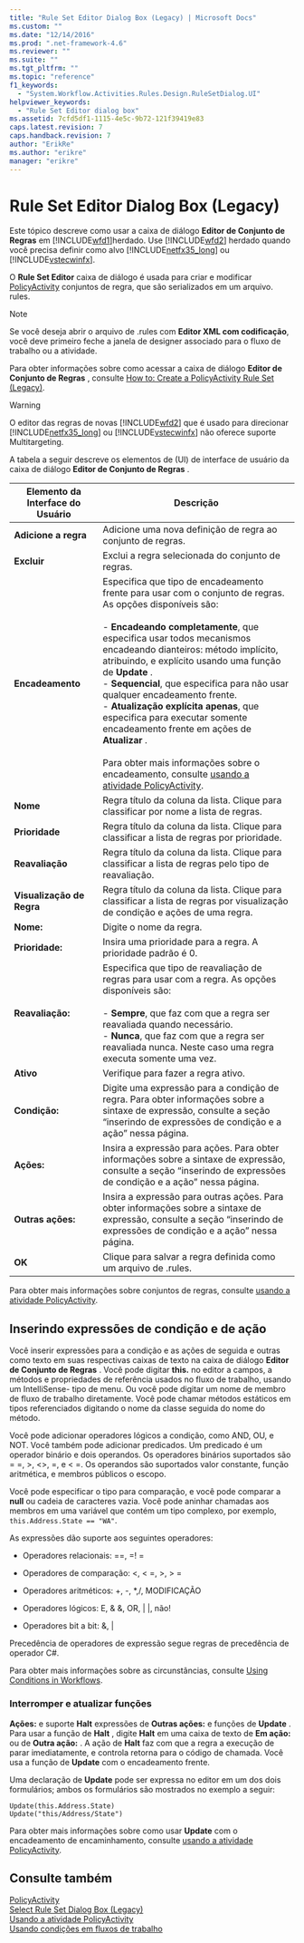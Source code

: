 ```yaml
---
title: "Rule Set Editor Dialog Box (Legacy) | Microsoft Docs"
ms.custom: ""
ms.date: "12/14/2016"
ms.prod: ".net-framework-4.6"
ms.reviewer: ""
ms.suite: ""
ms.tgt_pltfrm: ""
ms.topic: "reference"
f1_keywords: 
  - "System.Workflow.Activities.Rules.Design.RuleSetDialog.UI"
helpviewer_keywords: 
  - "Rule Set Editor dialog box"
ms.assetid: 7cfd5df1-1115-4e5c-9b72-121f39419e83
caps.latest.revision: 7
caps.handback.revision: 7
author: "ErikRe"
ms.author: "erikre"
manager: "erikre"
---
```

# Rule Set Editor Dialog Box (Legacy)
Este tópico descreve como usar a caixa de diálogo **Editor de Conjunto de Regras** em [!INCLUDE[wfd1](../workflow-designer/includes/wfd1_md.md)]herdado.  Use [!INCLUDE[wfd2](../workflow-designer/includes/wfd2_md.md)] herdado quando você precisa definir como alvo [!INCLUDE[netfx35_long](../workflow-designer/includes/netfx35_long_md.md)] ou [!INCLUDE[vstecwinfx](../workflow-designer/includes/vstecwinfx_md.md)].  
  
 O **Rule Set Editor** caixa de diálogo é usada para criar e modificar [PolicyActivity](http://go.microsoft.com/fwlink?LinkID=65019) conjuntos de regra, que são serializados em um arquivo. rules.  
  
> [!NOTE]
>  Se você deseja abrir o arquivo de .rules com **Editor XML com codificação**, você deve primeiro feche a janela de designer associado para o fluxo de trabalho ou a atividade.  
  
 Para obter informações sobre como acessar a caixa de diálogo **Editor de Conjunto de Regras** , consulte [How to: Create a PolicyActivity Rule Set \(Legacy\)](../workflow-designer/how-to-create-a-policyactivity-rule-set-legacy.md).  
  
> [!WARNING]
>  O editor das regras de novas [!INCLUDE[wfd2](../workflow-designer/includes/wfd2_md.md)] que é usado para direcionar [!INCLUDE[netfx35_long](../workflow-designer/includes/netfx35_long_md.md)] ou [!INCLUDE[vstecwinfx](../workflow-designer/includes/vstecwinfx_md.md)] não oferece suporte Multitargeting.  
  
 A tabela a seguir descreve os elementos de \(UI\) de interface de usuário da caixa de diálogo **Editor de Conjunto de Regras** .  
  
|Elemento da Interface do Usuário|Descrição|  
|--------------------------------------|---------------|  
|**Adicione a regra**|Adicione uma nova definição de regra ao conjunto de regras.|  
|**Excluir**|Exclui a regra selecionada do conjunto de regras.|  
|**Encadeamento**|Especifica que tipo de encadeamento frente para usar com o conjunto de regras.  As opções disponíveis são:<br /><br /> -   **Encadeando completamente**, que especifica usar todos mecanismos encadeando dianteiros: método implícito, atribuindo, e explícito usando uma função de **Update** .<br />-   **Sequencial**, que especifica para não usar qualquer encadeamento frente.<br />-   **Atualização explícita apenas**, que especifica para executar somente encadeamento frente em ações de **Atualizar** .<br /><br /> Para obter mais informações sobre o encadeamento, consulte [usando a atividade PolicyActivity](http://go.microsoft.com/fwlink?LinkID=65004).|  
|**Nome**|Regra título da coluna da lista.  Clique para classificar por nome a lista de regras.|  
|**Prioridade**|Regra título da coluna da lista.  Clique para classificar a lista de regras por prioridade.|  
|**Reavaliação**|Regra título da coluna da lista.  Clique para classificar a lista de regras pelo tipo de reavaliação.|  
|**Visualização de Regra**|Regra título da coluna da lista.  Clique para classificar a lista de regras por visualização de condição e ações de uma regra.|  
|**Nome:**|Digite o nome da regra.|  
|**Prioridade:**|Insira uma prioridade para a regra.  A prioridade padrão é 0.|  
|**Reavaliação:**|Especifica que tipo de reavaliação de regras para usar com a regra.  As opções disponíveis são:<br /><br /> -   **Sempre**, que faz com que a regra ser reavaliada quando necessário.<br />-   **Nunca**, que faz com que a regra ser reavaliada nunca.  Neste caso uma regra executa somente uma vez.|  
|**Ativo**|Verifique para fazer a regra ativo.|  
|**Condição:**|Digite uma expressão para a condição de regra.  Para obter informações sobre a sintaxe de expressão, consulte a seção “inserindo de expressões de condição e a ação” nessa página.|  
|**Ações:**|Insira a expressão para ações.  Para obter informações sobre a sintaxe de expressão, consulte a seção “inserindo de expressões de condição e a ação” nessa página.|  
|**Outras ações:**|Insira a expressão para outras ações.  Para obter informações sobre a sintaxe de expressão, consulte a seção “inserindo de expressões de condição e a ação” nessa página.|  
|**OK**|Clique para salvar a regra definida como um arquivo de .rules.|  
  
 Para obter mais informações sobre conjuntos de regras, consulte [usando a atividade PolicyActivity](http://go.microsoft.com/fwlink?LinkID=65004).  
  
## Inserindo expressões de condição e de ação  
 Você inserir expressões para a condição e as ações de seguida e outras como texto em suas respectivas caixas de texto na caixa de diálogo **Editor de Conjunto de Regras** .  Você pode digitar **this.** no editor a campos, a métodos e propriedades de referência usados no fluxo de trabalho, usando um IntelliSense\- tipo de menu.  Ou você pode digitar um nome de membro de fluxo de trabalho diretamente.  Você pode chamar métodos estáticos em tipos referenciados digitando o nome da classe seguida do nome do método.  
  
 Você pode adicionar operadores lógicos a condição, como AND, OU, e NOT.  Você também pode adicionar predicados.  Um predicado é um operador binário e dois operandos.  Os operadores binários suportados são \= \=, \>, \<\>, \=, e \< \=.  Os operandos são suportados valor constante, função aritmética, e membros públicos o escopo.  
  
 Você pode especificar o tipo para comparação, e você pode comparar a **null** ou cadeia de caracteres vazia.  Você pode aninhar chamadas aos membros em uma variável que contém um tipo complexo, por exemplo, `this.Address.State == "WA"`.  
  
 As expressões dão suporte aos seguintes operadores:  
  
-   Operadores relacionais: \=\=, \=\! \=  
  
-   Operadores de comparação: \<, \< \=, \>, \> \=  
  
-   Operadores aritméticos: \+, \-, \*,\/, MODIFICAÇÃO  
  
-   Operadores lógicos: E, & &, OR, &#124; &#124;, não\!  
  
-   Operadores bit a bit: &, &#124;  
  
 Precedência de operadores de expressão segue regras de precedência de operador C\#.  
  
 Para obter mais informações sobre as circunstâncias, consulte [Using Conditions in Workflows](http://msdn.microsoft.com/pt-br/541211f5-d382-4810-894f-71f00b34fa77).  
  
### Interromper e atualizar funções  
 **Ações:** e suporte **Halt** expressões de **Outras ações:** e funções de **Update** .  Para usar a função de **Halt** , digite **Halt** em uma caixa de texto de **Em ação:** ou de **Outra ação:** .  A ação de **Halt** faz com que a regra a execução de parar imediatamente, e controla retorna para o código de chamada.  Você usa a função de **Update** com o encadeamento frente.  
  
 Uma declaração de **Update** pode ser expressa no editor em um dos dois formulários; ambos os formulários são mostrados no exemplo a seguir:  
  
```  
Update(this.Address.State)  
Update("this/Address/State")  
```  
  
 Para obter mais informações sobre como usar **Update** com o encadeamento de encaminhamento, consulte [usando a atividade PolicyActivity](http://go.microsoft.com/fwlink?LinkID=65004).  
  
## Consulte também  
 [PolicyActivity](http://go.microsoft.com/fwlink?LinkID=65019)   
 [Select Rule Set Dialog Box \(Legacy\)](../workflow-designer/select-rule-set-dialog-box-legacy.md)   
 [Usando a atividade PolicyActivity](http://go.microsoft.com/fwlink?LinkID=65004)   
 [Usando condições em fluxos de trabalho](http://go.microsoft.com/fwlink?LinkID=65009)